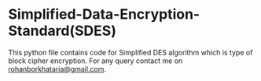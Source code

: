 # Simplified-Data-Encryption-Standard(SDES)
This python file contains code for Simplified DES algorithm which is type of block cipher encryption.
For any query contact me on rohanborkhataria@gmail.com.
